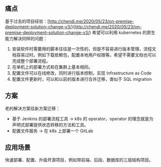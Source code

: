 ## 痛点

基于过去的项目经验：[http://chendi.me/2020/05/23/on-premise-deployment-solution-change-v3/)(http://chendi.me/2020/05/23/on-premise-deployment-solution-change-v3/)
希望可以利用 kubernetes 的原生能力解决同样的问题：

1. 安装软件时需要用的脚本往往是一次性的，但是不容易进行版本管理，流程文档容易过时。例如下载依赖包，配置本地用户权限等。希望不需要文档也可以完成整个部署流程。
2. 在单机上的部署方式和在集群上基本相同。
3. 配置文件可以在线修改，同时进行版本控制，实现 Infrastructure as Code
4. 配置文件更新时，可以和以前的版本进行合并迁移，类似于 SQL migration


## 方案

老的解决方案往新方案迁移：

- 基于 Jenkins 的部署流程工具 -> k8s 的 operator，operator 的理念就是为声明式部署提供状态转移的方法和工具。
- 配置文件服务 -> 在 k8s 上部署一个 GitLab

## 应用场景

快速部署、配置、升级开源项目，例如带前端、后段、数据库的三层结构项目。
